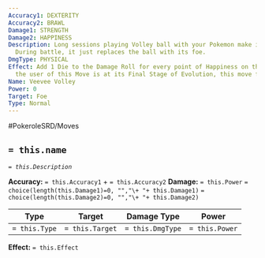 ```yaml
---
Accuracy1: DEXTERITY
Accuracy2: BRAWL
Damage1: STRENGTH
Damage2: HAPPINESS
Description: Long sessions playing Volley ball with your Pokemon make it very happy.
  During battle, it just replaces the ball with its foe.
DmgType: PHYSICAL
Effect: Add 1 Die to the Damage Roll for every point of Happiness on the User. If
  the user of this Move is at its Final Stage of Evolution, this move fails.
Name: Veevee Volley
Power: 0
Target: Foe
Type: Normal
---
```


#PokeroleSRD/Moves

## `= this.name` 
*`= this.Description`*

**Accuracy:** `= this.Accuracy1` + `= this.Accuracy2`
**Damage:** `= this.Power` `= choice(length(this.Damage1)=0, "","\+ "+ this.Damage1)` `= choice(length(this.Damage2)=0, "","\+ "+ this.Damage2)`

| Type          | Target          | Damage Type          | Power          |
| ------------- | --------------- | ---------------- | -------------- |
| `= this.Type` | `= this.Target` | `= this.DmgType` | `= this.Power` | 

**Effect:** `= this.Effect`